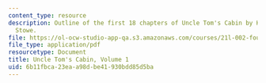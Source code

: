 ```yaml
---
content_type: resource
description: Outline of the first 18 chapters of Uncle Tom's Cabin by Harriet Beecher
  Stowe.
file: https://ol-ocw-studio-app-qa.s3.amazonaws.com/courses/21l-002-foundations-of-western-culture-ii-fall-2002/6b11fbca23eaa98dbe41930bdd85d5ba_outline1.pdf
file_type: application/pdf
resourcetype: Document
title: Uncle Tom's Cabin, Volume 1
uid: 6b11fbca-23ea-a98d-be41-930bdd85d5ba
---
```


